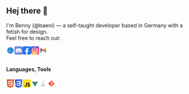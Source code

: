 ## Hej there 👋
I'm Benny (@baeni) — a self-taught developer based in Germany with a fetish for design.<br />
Feel free to reach out:

<a href="https://baeni.de" target="_blank"><img align="left" alt="Discord" width="22px" src="https://github.com/edent/SuperTinyIcons/blob/master/images/svg/safari.svg" /></a>

<a href="https://discord.com/invite/AJr2d8Z" target="_blank"><img align="left" alt="Discord" width="22px" src="https://github.com/edent/SuperTinyIcons/blob/master/images/svg/discord.svg" /></a>

<a href="https://www.facebook.com/benjamin.saalfeld.1" target="_blank"><img align="left" alt="Facebook" width="22px" src="https://github.com/edent/SuperTinyIcons/blob/master/images/svg/facebook.svg" /></a>

<a href="https://instagram.com/benny.sfd" target="_blank"><img align="left" alt="Instagram" width="22px" src="https://github.com/edent/SuperTinyIcons/blob/master/images/svg/instagram.svg" /></a>

<a href="mailto:baeni.saa@gmail.com" target="_blank"><img align="left" alt="Instagram" width="22px" src="https://github.com/edent/SuperTinyIcons/blob/master/images/svg/gmail.svg" /></a>

<br />
<br />

#### Languages, Tools

<a href="" target="_blank"><img align="left" alt="HTML" width="22px" src="https://github.com/edent/SuperTinyIcons/blob/master/images/svg/html5.svg" /></a>

<a href="" target="_blank"><img align="left" alt="CSS" width="22px" src="https://github.com/edent/SuperTinyIcons/blob/master/images/svg/css3.svg" /></a>

<a href="" target="_blank"><img align="left" alt="JS" width="22px" src="https://github.com/edent/SuperTinyIcons/blob/master/images/svg/javascript.svg" /></a>

<a href="" target="_blank"><img align="left" alt="Vue" width="22px" src="https://github.com/edent/SuperTinyIcons/blob/master/images/svg/vue.svg" /></a>

<a href="" target="_blank"><img align="left" alt="Java" width="22px" src="https://github.com/edent/SuperTinyIcons/blob/master/images/svg/java.svg" /></a>

<a href="" target="_blank"><img align="left" alt="GitHub" width="22px" src="https://github.com/edent/SuperTinyIcons/blob/master/images/svg/git.svg" /></a>

<br />
<br />

<!--
#### Software

<a href="" target="_blank"><img align="left" alt="Visual Studio Code" width="22px" src="https://raw.githubusercontent.com/github/explore/80688e429a7d4ef2fca1e82350fe8e3517d3494d/topics/vsc/vsc.png" /></a>

<a href="" target="_blank"><img align="left" alt="PhpStorm" width="22px" src="https://raw.githubusercontent.com/github/explore/80688e429a7d4ef2fca1e82350fe8e3517d3494d/topics/phpstorm/phpstorm.png" /></a>

<a href="" target="_blank"><img align="left" alt="IntelliJ" width="22px" src="https://raw.githubusercontent.com/github/explore/80688e429a7d4ef2fca1e82350fe8e3517d3494d/topics/intellij/intellij.png" /></a>

<a href="" target="_blank"><img align="left" alt="Adobe Illustrator" width="22px" src="https://raw.githubusercontent.com/github/explore/80688e429a7d4ef2fca1e82350fe8e3517d3494d/topics/adobe/illustrator.png" /></a>

<a href="" target="_blank"><img align="left" alt="Adobe Photoshop" width="22px" src="https://raw.githubusercontent.com/github/explore/80688e429a7d4ef2fca1e82350fe8e3517d3494d/topics/adobe/photoshop.png" /></a>

<a href="" target="_blank"><img align="left" alt="FileZilla" width="22px" src="https://raw.githubusercontent.com/github/explore/80688e429a7d4ef2fca1e82350fe8e3517d3494d/topics/filezilla/filezilla.png" /></a>
-->
